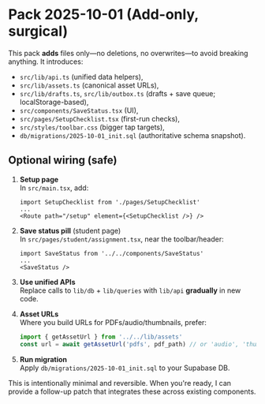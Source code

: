 # Pack 2025-10-01 (Add-only, surgical)

This pack **adds** files only—no deletions, no overwrites—to avoid breaking anything.
It introduces:
- `src/lib/api.ts` (unified data helpers),
- `src/lib/assets.ts` (canonical asset URLs),
- `src/lib/drafts.ts`, `src/lib/outbox.ts` (drafts + save queue; localStorage-based),
- `src/components/SaveStatus.tsx` (UI),
- `src/pages/SetupChecklist.tsx` (first-run checks),
- `src/styles/toolbar.css` (bigger tap targets),
- `db/migrations/2025-10-01_init.sql` (authoritative schema snapshot).

## Optional wiring (safe)
1. **Setup page**  
   In `src/main.tsx`, add:
   ```tsx
   import SetupChecklist from './pages/SetupChecklist'
   ...
   <Route path="/setup" element={<SetupChecklist />} />
   ```

2. **Save status pill** (student page)  
   In `src/pages/student/assignment.tsx`, near the toolbar/header:
   ```tsx
   import SaveStatus from '../../components/SaveStatus'
   ...
   <SaveStatus />
   ```

3. **Use unified APIs**  
   Replace calls to `lib/db` + `lib/queries` with `lib/api` **gradually** in new code.

4. **Asset URLs**  
   Where you build URLs for PDFs/audio/thumbnails, prefer:
   ```ts
   import { getAssetUrl } from '../../lib/assets'
   const url = await getAssetUrl('pdfs', pdf_path) // or 'audio', 'thumbnails'
   ```

5. **Run migration**  
   Apply `db/migrations/2025-10-01_init.sql` to your Supabase DB.

This is intentionally minimal and reversible. When you're ready, I can provide a follow-up patch that integrates these across existing components.
